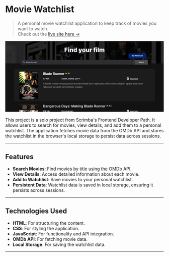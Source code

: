 # Movie Watchlist

> A personal movie watchlist application to keep track of movies you want to watch.  
> Check out the [live site here →](https://chrisflex-movie-watchlist.netlify.app/index.html)

![image](https://github.com/chrisedeson/scrimba-homework/blob/main/movie_watchlist/images/movie-watchlist.jpg?raw=true)

This project is a solo project from Scrimba's Frontend Developer Path. It allows users to search for movies, view details, and add them to a personal watchlist. The application fetches movie data from the OMDb API and stores the watchlist in the browser's local storage to persist data across sessions.

---

## Features

- **Search Movies**: Find movies by title using the OMDb API.
- **View Details**: Access detailed information about each movie.
- **Add to Watchlist**: Save movies to your personal watchlist.
- **Persistent Data**: Watchlist data is saved in local storage, ensuring it persists across sessions.

---

## Technologies Used

- **HTML**: For structuring the content.
- **CSS**: For styling the application.
- **JavaScript**: For functionality and API integration.
- **OMDb API**: For fetching movie data.
- **Local Storage**: For saving the watchlist data.

---